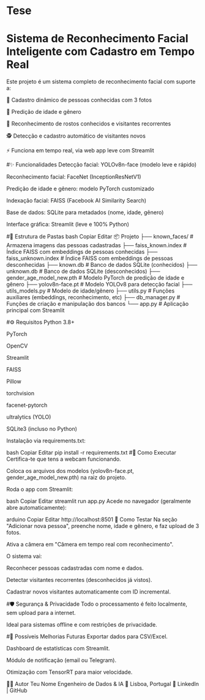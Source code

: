 # Tese

# Sistema de Reconhecimento Facial Inteligente com Cadastro em Tempo Real

Este projeto é um sistema completo de reconhecimento facial com suporte a:

📸 Cadastro dinâmico de pessoas conhecidas com 3 fotos

🤖 Predição de idade e gênero

🧠 Reconhecimento de rostos conhecidos e visitantes recorrentes

🕵️ Detecção e cadastro automático de visitantes novos

⚡ Funciona em tempo real, via web app leve com Streamlit

#✨ Funcionalidades
Detecção facial: YOLOv8n-face (modelo leve e rápido)

Reconhecimento facial: FaceNet (InceptionResNetV1)

Predição de idade e gênero: modelo PyTorch customizado

Indexação facial: FAISS (Facebook AI Similarity Search)

Base de dados: SQLite para metadados (nome, idade, gênero)

Interface gráfica: Streamlit (leve e 100% Python)

#📁 Estrutura de Pastas
bash
Copiar
Editar
📦 Projeto
├── known_faces/             # Armazena imagens das pessoas cadastradas
├── faiss_known.index        # Índice FAISS com embeddings de pessoas conhecidas
├── faiss_unknown.index      # Índice FAISS com embeddings de pessoas desconhecidas
├── known.db                 # Banco de dados SQLite (conhecidos)
├── unknown.db               # Banco de dados SQLite (desconhecidos)
├── gender_age_model_new.pth # Modelo PyTorch de predição de idade e gênero
├── yolov8n-face.pt          # Modelo YOLOv8 para detecção facial
├── utils_models.py          # Modelo de idade/gênero
├── utils.py                 # Funções auxiliares (embeddings, reconhecimento, etc)
├── db_manager.py            # Funções de criação e manipulação dos bancos
└── app.py                   # Aplicação principal com Streamlit

#⚙️ Requisitos
Python 3.8+

PyTorch

OpenCV

Streamlit

FAISS

Pillow

torchvision

facenet-pytorch

ultralytics (YOLO)

SQLite3 (incluso no Python)

Instalação via requirements.txt:

bash
Copiar
Editar
pip install -r requirements.txt
#🚀 Como Executar
Certifica-te que tens a webcam funcionando.

Coloca os arquivos dos modelos (yolov8n-face.pt, gender_age_model_new.pth) na raiz do projeto.

Roda o app com Streamlit:

bash
Copiar
Editar
streamlit run app.py
Acede no navegador (geralmente abre automaticamente):

arduino
Copiar
Editar
http://localhost:8501
🧪 Como Testar
Na seção "Adicionar nova pessoa", preenche nome, idade e gênero, e faz upload de 3 fotos.

Ativa a câmera em "Câmera em tempo real com reconhecimento".

O sistema vai:

Reconhecer pessoas cadastradas com nome e dados.

Detectar visitantes recorrentes (desconhecidos já vistos).

Cadastrar novos visitantes automaticamente com ID incremental.

#🛡️ Segurança & Privacidade
Todo o processamento é feito localmente, sem upload para a internet.

Ideal para sistemas offline e com restrições de privacidade.

#📌 Possíveis Melhorias Futuras
Exportar dados para CSV/Excel.

Dashboard de estatísticas com Streamlit.

Módulo de notificação (email ou Telegram).

Otimização com TensorRT para maior velocidade.

👨‍💻 Autor
Teu Nome
Engenheiro de Dados & IA
📍 Lisboa, Portugal
🔗 LinkedIn | GitHub
